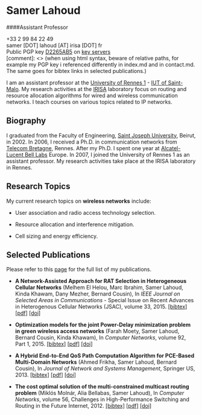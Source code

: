 # Samer Lahoud
####Assistant Professor

<div class="container-fluid">
		<div class="well">
			<span class="fa fa-phone fa-fw"></span> +33 2 99 84 22 49<br>
			<span class="fa fa-envelope fa-fw"></span> samer [DOT] lahoud [AT] irisa [DOT] fr<br>
			<span class="fa fa-lock fa-fw"></span> Public PGP key <a href="img/D2265AB5.asc">D2265AB5</a> on <a href="https://pgp.mit.edu/pks/lookup?op=vindex&amp;search=0xFC496040D2265AB5">key servers</a>
		</div>
</div>
[comment]: <> (when using html syntax, beware of relative paths, for example my PGP key i referenced differently in index.md and in contact.md. The same goes for bibtex links in selected publications.)

I am an assistant professor at the [University of Rennes 1](http://www.univ-rennes1.fr/) - [IUT of Saint-Malo](https://iut-stmalo.univ-rennes1.fr/). My research activities at the [IRISA](http://www.irisa.fr/) laboratory focus on routing and resource allocation algorithms for wired and wireless communication networks. I teach courses on various topics related to IP networks.

## Biography

I graduated from the Faculty of Engineering, [Saint Joseph University](http://www.usj.edu.lb/), Beirut, in 2002. In 2006, I received a Ph.D. in communication networks from [Telecom Bretagne](http://www.telecom-bretagne.eu/), Rennes. After my Ph.D. I spent one year at [Alcatel-Lucent Bell Labs](http://goo.gl/HviCq) Europe. In 2007, I joined the University of Rennes 1 as an assistant professor. My research activities take place at the IRISA laboratory in Rennes.

## Research Topics

My current research topics on **wireless networks** include:

* User association and radio access technology selection.

* Resource allocation and interference mitigation.

* Cell sizing and energy efficiency.

## Selected Publications

Please refer to this [page](./publications) for the full list of my publications.

* **A Network-Assisted Approach for RAT Selection in Heterogeneous Cellular Networks** (Melhem El Helou, Marc Ibrahim, Samer Lahoud, Kinda Khawam, Dany Mezher, Bernard Cousin), In *IEEE Journal on Selected Areas in Communications* - Special Issue on Recent Advances in Heterogenous Cellular Networks (JSAC), volume 33, 2015. <a class="biburl" title="el-helou:2015rz" href="publications/bibtexbrowser.php?key=el-helou%3A2015rz&amp;bib=Biblio-perso-globale-fr.bib">[bibtex]</a> <a href="https://dl.dropboxusercontent.com/u/45967765/Publications/jsac-15.pdf">[pdf]</a> <a href="http://dx.doi.org/10.1109/JSAC.2015.2416987">[doi]</a></span>

* **Optimization models for the joint Power-Delay minimization problem in green wireless access networks** (Farah Moety, Samer Lahoud, Bernard Cousin, Kinda Khawam), In *Computer Networks*, volume 92, Part 1, 2015. <a class="biburl" title="moety:2015lq" href="publications/bibtexbrowser.php?key=moety%3A2015lq&amp;bib=Biblio-perso-globale-fr.bib">[bibtex]</a>
<a href="http://www.sciencedirect.com/science/article/pii/S1389128615003527">[pdf]</a>
<a href="http://dx.doi.org/http://dx.doi.org/10.1016/j.comnet.2015.09.032">[doi]</a>

* **A Hybrid End-to-End QoS Path Computation Algorithm for PCE-Based Multi-Domain Networks** (Ahmed Frikha, Samer Lahoud, Bernard Cousin), In *Journal of Network and Systems Management*, Springer US, 2013. <a class="biburl" title="frikha:2013ax" href="publications/bibtexbrowser-old.php?key=frikha%3A2013ax&amp;bib=Biblio-perso-globale-fr.bib">[bibtex]</a> <a href="http://dl.dropboxusercontent.com/u/45967765/Publications/jnsm-13.pdf">[pdf]</a> <a href="http://dx.doi.org/http://dx.doi.org/10.1007/s10922-013-9273-5">[doi]</a></span>

* **The cost optimal solution of the multi-constrained multicast routing problem** (Miklós Molnár, Alia Bellabas, Samer Lahoud), In *Computer Networks*, volume 56, Challenges in High-Performance Switching and Routing in the Future Internet, 2012. <a class="biburl" title="molnar:2012rt" href="publications/bibtexbrowser-old.php?key=molnar%3A2012rt&amp;bib=Biblio-perso-globale-fr.bib">[bibtex]</a> <a href="http://www.sciencedirect.com/science/article/pii/S1389128612001600">[pdf]</a> <a href="http://dx.doi.org/http://dx.doi.org/10.1016/j.comnet.2012.04.020">[doi]</a></span>
